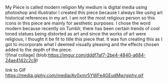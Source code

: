 My Piece is called modern religion
My medium is digital media using photoshop and illustrator
I created this piece because I always like using art historical references in my art. I am not the most religious person so this icons in this piece are mainly for aesthetic purposes.
I chose the word modern because recently on Tumblr, there has been certain trends of cool toned statues being distorted as art and since the works of art were religious, I thought it be fit to title this piece that.
It was fun creating this as I got to incorporate what I deemed visually pleasing and the effects chosen added to the depth of the piece.<br>
![final collage] (blob:https://imgur.com/dddf7af7-2be4-4840-a684-24ae4142c2c9) <br>

link to GIF https://media.giphy.com/media/Av0xmr5YWFe4GEudMw/giphy.gif

